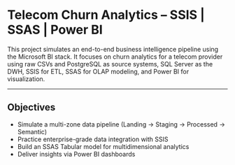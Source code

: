 # Telecom Churn Analytics – SSIS | SSAS | Power BI

This project simulates an end-to-end business intelligence pipeline using the Microsoft BI stack. It focuses on churn analytics for a telecom provider using raw CSVs and PostgreSQL as source systems, SQL Server as the DWH, SSIS for ETL, SSAS for OLAP modeling, and Power BI for visualization.

---

## Objectives

- Simulate a multi-zone data pipeline (Landing → Staging → Processed → Semantic)
- Practice enterprise-grade data integration with SSIS
- Build an SSAS Tabular model for multidimensional analytics
- Deliver insights via Power BI dashboards
